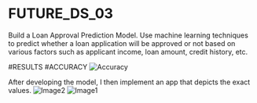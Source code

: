 # FUTURE_DS_03
Build a Loan Approval Prediction Model. Use machine learning techniques to predict whether a loan application will be approved or not based on various factors such as applicant income, loan amount, credit history, etc.

#RESULTS
#ACCURACY
![Accuracy](https://github.com/user-attachments/assets/6c88c7e8-ea26-4957-9b30-37ffb0c099b2)

After developing the model, I then implement an app that depicts the exact values.
![Image2](https://github.com/user-attachments/assets/ebb0875e-622c-47d9-96fa-9f77b450fa4f)
![Image1](https://github.com/user-attachments/assets/1841f8a7-61e4-4886-8ca4-d5a2c280e569)

